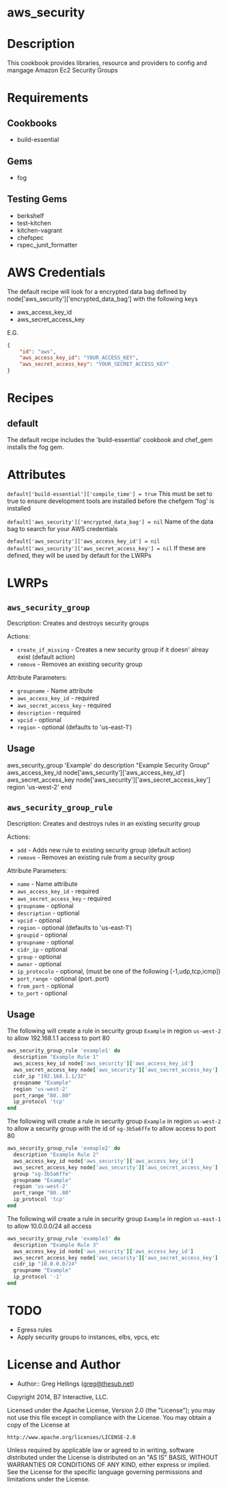 # aws_security

Description
===========

This cookbook provides libraries, resource and providers to config and mangage Amazon Ec2 Security Groups

Requirements
============
## Cookbooks
* build-essential

## Gems
* fog

## Testing Gems
* berkshelf
* test-kitchen
* kitchen-vagrant
* chefspec
* rspec_junit_formatter

AWS Credentials
===============

The default recipe will look for a encrypted data bag defined by node['aws_security']['encrypted_data_bag'] with the following keys
* aws_access_key_id
* aws_secret_access_key

E.G.
```json
{
    "id": "aws",
    "aws_access_key_id": "YOUR_ACCESS_KEY",
    "aws_secret_access_key": "YOUR_SECRET_ACCESS_KEY"
}
```

Recipes
=======

default
-------

The default recipe includes the 'build-essential' cookbook and chef_gem installs the fog gem.

Attributes
==========

`default['build-essential']['compile_time'] = true`
This must be set to true to ensure development tools are installed before the chefgem 'fog' is installed

`default['aws_security']['encrypted_data_bag'] = nil`
Name of the data bag to search for your AWS credentials

`default['aws_security']['aws_access_key_id'] = nil`
`default['aws_security']['aws_secret_access_key'] = nil`
If these are defined, they will be used by default for the LWRPs



LWRPs
=====

`aws_security_group`
-------------------- 
Description:
Creates and destroys security groups

Actions:
* `create_if_missing` - Creates a new security group if it doesn' alreay exist (default action)
* `remove` - Removes an existing security group

Attribute Parameters:
* `groupname` - Name attribute
* `aws_access_key_id` - required
* `aws_secret_access_key` - required
* `description` - required
* `vpcid` - optional
* `region` - optional (defaults to 'us-east-1')

## Usage

aws_security_group 'Example' do
  description "Example Security Group"
  aws_access_key_id node['aws_security']['aws_access_key_id'] 
  aws_secret_access_key node['aws_security']['aws_secret_access_key']
  region 'us-west-2'
end


`aws_security_group_rule`
-------------------------
Description:
Creates and destroys rules in an existing security group

Actions:
* `add` - Adds new rule to existing security group (default action)
* `remove` - Removes an existing rule from a security group

Attribute Parameters:
* `name` - Name attribute
* `aws_access_key_id` - required
* `aws_secret_access_key` - required
* `groupname` - optional
* `description` - optional 
* `vpcid` - optional
* `region` - optional (defaults to 'us-east-1')
* `groupid` - optional
* `groupname` - optional
* `cidr_ip` - optional
* `group` - optional
* `owner` - optional
* `ip_protocolo` - optional, (must be one of the following [-1,udp,tcp,icmp])
* `port_range` - optional (port..port)
* `from_port` - optional
* `to_port` - optional

## Usage

The following will create a rule in security group `Example` in region `us-west-2` to allow 192.168.1.1 access to port 80

```ruby
aws_security_group_rule 'example1' do
  description "Example Rule 1"
  aws_access_key_id node['aws_security']['aws_access_key_id']
  aws_secret_access_key node['aws_security']['aws_secret_access_key']
  cidr_ip "192.168.1.1/32"
  groupname "Example"
  region 'us-west-2'
  port_range "80..80"
  ip_protocol 'tcp'
end
```

The following will create a rule in security group `Example` in region `us-west-2` to allow a security group with the id of `sg-3b5a6ffe` to allow access to port 80 

```ruby
aws_security_group_rule 'exmaple2' do
  description "Example Rule 2"
  aws_access_key_id node['aws_security']['aws_access_key_id']
  aws_secret_access_key node['aws_security']['aws_secret_access_key']
  group "sg-3b5a6ffe"
  groupname "Example"
  region 'us-west-2'
  port_range "80..80"
  ip_protocol 'tcp'
end
```

The following will create a rule in security group `Example` in region `us-east-1` to allow 10.0.0.0/24 all access

```ruby
aws_security_group_rule 'example3' do
  description "Example Rule 3"
  aws_access_key_id node['aws_security']['aws_access_key_id']
  aws_secret_access_key node['aws_security']['aws_secret_access_key']
  cidr_ip "10.0.0.0/24"
  groupname "Example"
  ip_protocol '-1'
end
```

TODO
====

* Egress rules
* Apply security groups to instances, elbs, vpcs, etc


License and Author
==================

* Author:: Greg Hellings (<greg@thesub.net>)


Copyright 2014, B7 Interactive, LLC.

Licensed under the Apache License, Version 2.0 (the "License");
you may not use this file except in compliance with the License.
You may obtain a copy of the License at

    http://www.apache.org/licenses/LICENSE-2.0

Unless required by applicable law or agreed to in writing, software
distributed under the License is distributed on an "AS IS" BASIS,
WITHOUT WARRANTIES OR CONDITIONS OF ANY KIND, either express or implied.
See the License for the specific language governing permissions and
limitations under the License.



